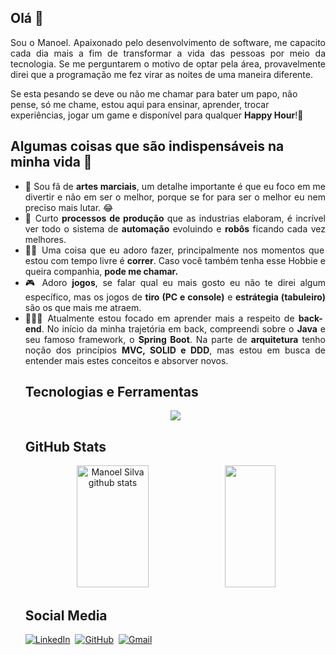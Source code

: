 ## Olá 👋

<div align="justify">
  Sou o Manoel. Apaixonado pelo desenvolvimento de software, me capacito cada dia mais a fim de transformar a vida das pessoas por meio da tecnologia. Se me perguntarem o motivo de optar pela área, provavelmente direi que a programação me fez virar as noites de uma maneira diferente.
 </div>

Se esta pesando se deve ou não me chamar para bater um papo, não pense, só me chame, estou aqui para ensinar, aprender, trocar experiências, jogar um game e disponível para qualquer <strong>Happy Hour</strong>!🎉

## Algumas coisas que são indispensáveis na minha vida 🤔

<ul align="justify">
  <li>🥋 Sou fã de <strong>artes marciais</strong>, um detalhe importante é que eu foco em me divertir e não em ser o melhor, porque se for para ser o melhor eu nem preciso mais lutar. 😂</li>
  <li>🤖 Curto <strong>processos de produção</strong> que as industrias elaboram, é incrível ver todo o sistema de <strong>automação</strong> evoluindo e <strong>robôs</strong> ficando cada vez melhores.</li>
  <li>🏃🏻 Uma coisa que eu adoro fazer, principalmente nos momentos que estou com tempo livre é <strong>correr</strong>. Caso você também tenha esse Hobbie e queira companhia, <strong>pode me chamar.</strong></li>
  <li>🎮 Adoro <strong>jogos</strong>, se falar qual eu mais gosto eu não te direi algum específico, mas os jogos de <strong>tiro (PC e console)</strong> e <strong>estrátegia (tabuleiro)</strong> são os que mais me atraem.</li>
  <li>👨🏻‍💻 Atualmente estou focado em aprender mais a respeito de <strong>back-end</strong>. No início da minha trajetória em back, compreendi sobre o <strong>Java</strong> e seu famoso framework, o <strong>Spring Boot</strong>. Na parte de <strong>arquitetura</strong> tenho noção dos princípios <strong>MVC, SOLID e DDD</strong>, mas estou em busca de entender mais estes conceitos e absorver novos.</li>

## Tecnologias e Ferramentas
<p align="center">
  <a href="https://skillicons.dev">
    <img src="https://skillicons.dev/icons?i=git,github,linux,docker,postgresql,mongo,redis,java,spring,hibernate,kafka,rabbitmq,jenkins,idea&perline=7" />
  </a>
</p>

## GitHub Stats
<div align="center">  
  <img width="49%" height="195px" src="https://github-readme-stats.vercel.app/api?username=manoelvgsilva&show_icons=true&count_private=true&hide_border=true&title_color=87CEFA&icon_color=87CEFA&text_color=c9d1d9&bg_color=0d1117" alt="Manoel Silva github stats" /> 
  <img width="41%" height="195px" src="https://github-readme-stats.vercel.app/api/top-langs/?username=manoelvgsilva&layout=compact&hide_border=true&title_color=87CEFA&text_color=87CEFA&bg_color=0d1117" />
</div>

## Social Media
[![LinkedIn](https://img.shields.io/badge/LinkedIn-000?style=for-the-badge&logo=linkedin&logoColor=0E76A8)](https://www.linkedin.com/in/manoel-code/)&nbsp;
[![GitHub](https://img.shields.io/badge/GitHub-000?style=for-the-badge&logo=github&logoColor=0E76A8)](https://github.com/manoelvgsilva)&nbsp;
[![Gmail](https://img.shields.io/badge/gamil-000?style=for-the-badge&logo=gmail&logoColor=0E76A8)](mailto:manoelvgsilva@gmail.com)&nbsp;
